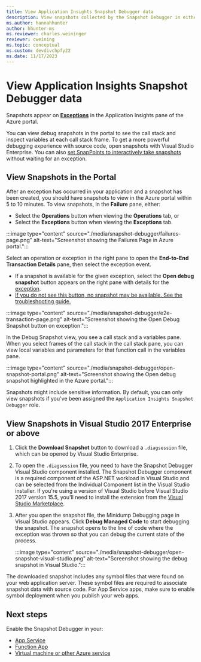 ```yaml
---
title: View Application Insights Snapshot Debugger data
description: View snapshots collected by the Snapshot Debugger in either the Azure portal or Visual Studio 
ms.author: hannahhunter
author: hhunter-ms
ms.reviewer: charles.weininger
reviewer: cweining
ms.topic: conceptual
ms.custom: devdivchpfy22
ms.date: 11/17/2023
---
```


# View Application Insights Snapshot Debugger data

Snapshots appear on [**Exceptions**](../app/asp-net-exceptions.md) in the Application Insights pane of the Azure portal.

You can view debug snapshots in the portal to see the call stack and inspect variables at each call stack frame. To get a more powerful debugging experience with source code, open snapshots with Visual Studio Enterprise. You can also [set SnapPoints to interactively take snapshots](/visualstudio/debugger/debug-live-azure-applications) without waiting for an exception.

## View Snapshots in the Portal

After an exception has occurred in your application and a snapshot has been created, you should have snapshots to view in the Azure portal within 5 to 10 minutes. To view snapshots, in the **Failure** pane, either:

* Select the **Operations** button when viewing the **Operations** tab, or
* Select the **Exceptions** button when viewing the **Exceptions** tab.

:::image type="content" source="./media/snapshot-debugger/failures-page.png" alt-text="Screenshot showing the Failures Page in Azure portal.":::

Select an operation or exception in the right pane to open the **End-to-End Transaction Details** pane, then select the exception event. 
- If a snapshot is available for the given exception, select the **Open debug snapshot** button appears on the right pane with details for the [exception](../app/asp-net-exceptions.md). 
- [If you do not see this button, no snapshot may be available. See the troubleshooting guide.](./snapshot-debugger-troubleshoot.md#use-the-snapshot-health-check)

:::image type="content" source="./media/snapshot-debugger/e2e-transaction-page.png" alt-text="Screenshot showing the Open Debug Snapshot button on exception.":::

In the Debug Snapshot view, you see a call stack and a variables pane. When you select frames of the call stack in the call stack pane, you can view local variables and parameters for that function call in the variables pane.

:::image type="content" source="./media/snapshot-debugger/open-snapshot-portal.png" alt-text="Screenshot showing the Open debug snapshot highlighted in the Azure portal.":::

Snapshots might include sensitive information. By default,  you can only view snapshots if you've been assigned the `Application Insights Snapshot Debugger` role.

## View Snapshots in Visual Studio 2017 Enterprise or above

1. Click the **Download Snapshot** button to download a `.diagsession` file, which can be opened by Visual Studio Enterprise.

1. To open the `.diagsession` file, you need to have the Snapshot Debugger Visual Studio component installed. The Snapshot Debugger component is a required component of the ASP.NET workload in Visual Studio and can be selected from the Individual Component list in the Visual Studio installer. If you're using a version of Visual Studio before Visual Studio 2017 version 15.5, you'll need to install the extension from the [Visual Studio Marketplace](https://aka.ms/snapshotdebugger).

1. After you open the snapshot file, the Minidump Debugging page in Visual Studio appears. Click **Debug Managed Code** to start debugging the snapshot. The snapshot opens to the line of code where the exception was thrown so that you can debug the current state of the process.

    :::image type="content" source="./media/snapshot-debugger/open-snapshot-visual-studio.png" alt-text="Screenshot showing the debug snapshot in Visual Studio.":::

The downloaded snapshot includes any symbol files that were found on your web application server. These symbol files are required to associate snapshot data with source code. For App Service apps, make sure to enable symbol deployment when you publish your web apps.

## Next steps 

Enable the Snapshot Debugger in your:
- [App Service](./snapshot-debugger-app-service.md)
- [Function App](./snapshot-debugger-function-app.md)
- [Virtual machine or other Azure service](./snapshot-debugger-vm.md)
